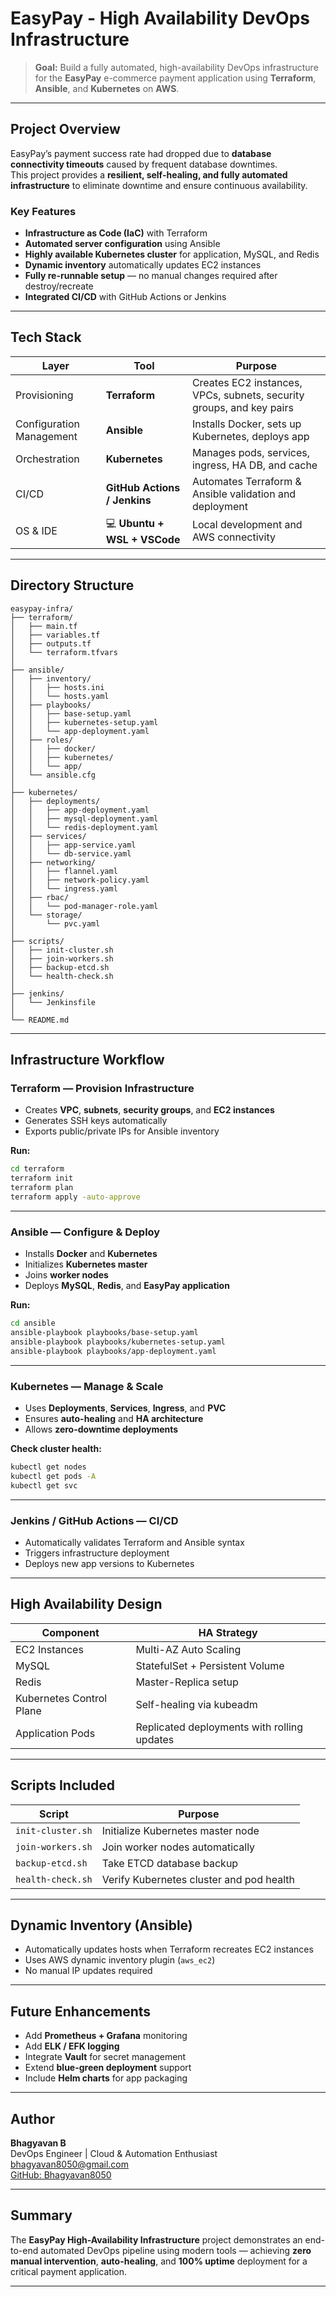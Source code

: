 #  EasyPay - High Availability DevOps Infrastructure  

> **Goal:** Build a fully automated, high-availability DevOps infrastructure for the **EasyPay** e-commerce payment application using **Terraform**, **Ansible**, and **Kubernetes** on **AWS**.  

---  

##  Project Overview  

EasyPay’s payment success rate had dropped due to **database connectivity timeouts** caused by frequent database downtimes.  
This project provides a **resilient, self-healing, and fully automated infrastructure** to eliminate downtime and ensure continuous availability.  

###  Key Features

- **Infrastructure as Code (IaC)** with Terraform  
- **Automated server configuration** using Ansible   
- **Highly available Kubernetes cluster** for application, MySQL, and Redis   
- **Dynamic inventory** automatically updates EC2 instances   
- **Fully re-runnable setup** — no manual changes required after destroy/recreate  
- **Integrated CI/CD** with GitHub Actions or Jenkins  

---

##  Tech Stack  

| Layer | Tool | Purpose |  
|-------|------|----------|  
| Provisioning |  **Terraform** | Creates EC2 instances, VPCs, subnets, security groups, and key pairs | 
| Configuration Management |  **Ansible** | Installs Docker, sets up Kubernetes, deploys app |
| Orchestration |  **Kubernetes** | Manages pods, services, ingress, HA DB, and cache |
| CI/CD |  **GitHub Actions / Jenkins** | Automates Terraform & Ansible validation and deployment |
| OS & IDE | 💻 **Ubuntu + WSL + VSCode** | Local development and AWS connectivity |

---

##  Directory Structure

```
easypay-infra/
├── terraform/
│   ├── main.tf
│   ├── variables.tf
│   ├── outputs.tf
│   └── terraform.tfvars
│
├── ansible/
│   ├── inventory/
│   │   ├── hosts.ini
│   │   └── hosts.yaml
│   ├── playbooks/
│   │   ├── base-setup.yaml
│   │   ├── kubernetes-setup.yaml
│   │   └── app-deployment.yaml
│   ├── roles/
│   │   ├── docker/
│   │   ├── kubernetes/
│   │   └── app/
│   └── ansible.cfg
│
├── kubernetes/
│   ├── deployments/
│   │   ├── app-deployment.yaml
│   │   ├── mysql-deployment.yaml
│   │   └── redis-deployment.yaml
│   ├── services/
│   │   ├── app-service.yaml
│   │   └── db-service.yaml
│   ├── networking/
│   │   ├── flannel.yaml
│   │   ├── network-policy.yaml
│   │   └── ingress.yaml
│   ├── rbac/
│   │   └── pod-manager-role.yaml
│   └── storage/
│       └── pvc.yaml
│
├── scripts/
│   ├── init-cluster.sh
│   ├── join-workers.sh
│   ├── backup-etcd.sh
│   └── health-check.sh
│
├── jenkins/
│   └── Jenkinsfile
│
└── README.md
```

---

##  Infrastructure Workflow

###  **Terraform — Provision Infrastructure**
- Creates **VPC**, **subnets**, **security groups**, and **EC2 instances**
- Generates SSH keys automatically
- Exports public/private IPs for Ansible inventory

**Run:**
```bash
cd terraform
terraform init
terraform plan
terraform apply -auto-approve
```

---

###  **Ansible — Configure & Deploy**
- Installs **Docker** and **Kubernetes**
- Initializes **Kubernetes master**
- Joins **worker nodes**
- Deploys **MySQL**, **Redis**, and **EasyPay application**

**Run:**
```bash
cd ansible
ansible-playbook playbooks/base-setup.yaml
ansible-playbook playbooks/kubernetes-setup.yaml
ansible-playbook playbooks/app-deployment.yaml
```

---

###  **Kubernetes — Manage & Scale**
- Uses **Deployments**, **Services**, **Ingress**, and **PVC**
- Ensures **auto-healing** and **HA architecture**
- Allows **zero-downtime deployments**

**Check cluster health:**
```bash
kubectl get nodes
kubectl get pods -A
kubectl get svc
```

---

###  **Jenkins / GitHub Actions — CI/CD**
- Automatically validates Terraform and Ansible syntax
- Triggers infrastructure deployment
- Deploys new app versions to Kubernetes

---

##  High Availability Design

| Component | HA Strategy |
|------------|-------------|
| EC2 Instances | Multi-AZ Auto Scaling |
| MySQL | StatefulSet + Persistent Volume |
| Redis | Master-Replica setup |
| Kubernetes Control Plane | Self-healing via kubeadm |
| Application Pods | Replicated deployments with rolling updates |

---

## Scripts Included

| Script | Purpose |
|---------|----------|
| `init-cluster.sh` | Initialize Kubernetes master node |
| `join-workers.sh` | Join worker nodes automatically |
| `backup-etcd.sh` | Take ETCD database backup |
| `health-check.sh` | Verify Kubernetes cluster and pod health |

---

##  Dynamic Inventory (Ansible)
- Automatically updates hosts when Terraform recreates EC2 instances  
- Uses AWS dynamic inventory plugin (`aws_ec2`)  
- No manual IP updates required

---

##  Future Enhancements
- Add **Prometheus + Grafana** monitoring
- Add **ELK / EFK logging**
- Integrate **Vault** for secret management
- Extend **blue-green deployment** support
- Include **Helm charts** for app packaging

---

##  Author

**Bhagyavan B**  
DevOps Engineer | Cloud & Automation Enthusiast  
 [bhagyavan8050@gmail.com](mailto:bhagyavan8050@gmail.com)  
 [GitHub: Bhagyavan8050](https://github.com/Bhagyavan8050)

---

##  Summary

The **EasyPay High-Availability Infrastructure** project demonstrates an end-to-end automated DevOps pipeline using modern tools — achieving **zero manual intervention**, **auto-healing**, and **100% uptime** deployment for a critical payment application.

---
